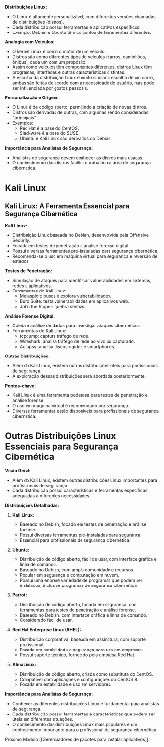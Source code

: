 **Distribuições Linux:**

- O Linux é altamente personalizável, com diferentes versões chamadas de distribuições (distros).
- Cada distribuição possui ferramentas e aplicativos específicos.
- Exemplo: Debian e Ubuntu têm conjuntos de ferramentas diferentes.

**Analogia com Veículos:**

- O kernel Linux é como o motor de um veículo.
- Distros são como diferentes tipos de veículos (carros, caminhões, ônibus), cada um com um propósito.
- Assim como veículos têm componentes diferentes, distros Linux têm programas, interfaces e outras características distintas.
- A escolha da distribuição Linux e muito similar a escolha de um carro, ambas são feitas de acordo com a necessidade do usuário, mas pode ser influenciada por gostos pessoais.

**Personalização e Origem:**

- O Linux é de código aberto, permitindo a criação de novas distros.
- Distros são derivadas de outras, com algumas sendo consideradas "principais".
- Exemplos:
    - Red Hat é a base do CentOS.
    - Slackware é a base do SUSE.
    - Ubuntu e Kali Linux são derivados do Debian.

**Importância para Analistas de Segurança:**

- Analistas de segurança devem conhecer as distros mais usadas.
- O conhecimento das distros facilita o trabalho na área de segurança cibernética.

# Kali Linux
## Kali Linux: A Ferramenta Essencial para Segurança Cibernética

**Kali Linux:**

- Distribuição Linux baseada no Debian, desenvolvida pela Offensive Security.
- Focada em testes de penetração e análise forense digital.
- Possui diversas ferramentas pré-instaladas para segurança cibernética.
- Recomenda-se o uso em máquina virtual para segurança e reversão de estados.

**Testes de Penetração:**

- Simulação de ataques para identificar vulnerabilidades em sistemas, redes e aplicativos.
- Ferramentas do Kali Linux:
    - Metasploit: busca e explora vulnerabilidades.
    - Burp Suite: testa vulnerabilidades em aplicativos web.
    - John the Ripper: quebra senhas.

**Análise Forense Digital:**

- Coleta e análise de dados para investigar ataques cibernéticos.
- Ferramentas do Kali Linux:
    - tcpdump: captura tráfego de rede.
    - Wireshark: analisa tráfego de rede ao vivo ou capturado.
    - Autopsy: analisa discos rígidos e smartphones.

**Outras Distribuições:**

- Além do Kali Linux, existem outras distribuições úteis para profissionais de segurança.
- A exploração dessas distribuições será abordada posteriormente.

**Pontos-chave:**

- Kali Linux é uma ferramenta poderosa para testes de penetração e análise forense.
- O uso em máquina virtual é recomendado por segurança.
- Diversas ferramentas estão disponíveis para profissionais de segurança cibernética.

# Outras Distribuições Linux Essenciais para Segurança Cibernética

**Visão Geral:**

- Além do Kali Linux, existem outras distribuições Linux importantes para profissionais de segurança.
- Cada distribuição possui características e ferramentas específicas, adequadas a diferentes necessidades.

**Distribuições Detalhadas:**

1. **Kali Linux:**
    
    - Baseado no Debian, focado em testes de penetração e análise forense.
    - Possui diversas ferramentas pré-instaladas para segurança.
    - Essencial para profissionais de segurança cibernética.
2. **Ubuntu:**
    
    - Distribuição de código aberto, fácil de usar, com interface gráfica e linha de comando.
    - Baseado no Debian, com ampla comunidade e recursos.
    - Popular em segurança e computação em nuvem.
    - Possui uma enorme variedade de programas que podem ser instalados, inclusive programas de segurança cibernética.
3. **Parrot:**
    
    - Distribuição de código aberto, focada em segurança, com ferramentas para testes de penetração e análise forense.
    - Baseado no Debian, com interface gráfica e linha de comando.
    - Considerado fácil de usar.
4. **Red Hat Enterprise Linux (RHEL):**
    
    - Distribuição corporativa, baseada em assinatura, com suporte profissional.
    - Focada em estabilidade e segurança para uso em empresas.
    - Possui suporte técnico, fornecido pela empresa Red Hat.
5. **AlmaLinux:**
    
    - Distribuição de código aberto, criada como substituta do CentOS.
    - Compatível com aplicações e configurações do CentOS 8.
    - Focada em estabilidade e uso em servidores.

**Importância para Analistas de Segurança:**

- Conhecer as diferentes distribuições Linux é fundamental para analistas de segurança.
- Cada distribuição possui ferramentas e características que podem ser úteis em diferentes situações.
- O conhecimento das distribuições Linux mais populares e um conhecimento importante para o profissional de segurança cibernética.

Próximo Modulo [[Gerenciadores de pacotes para instalar aplicativos]]
